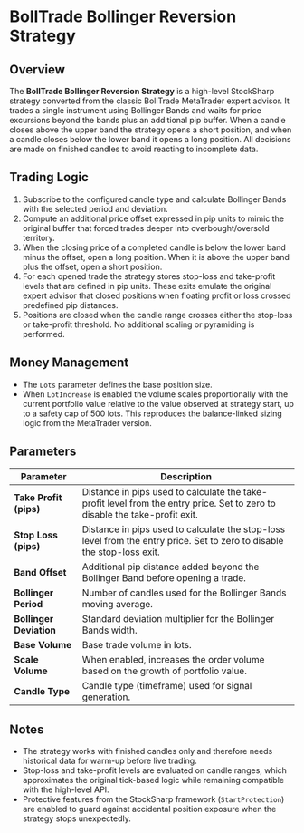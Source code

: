 # BollTrade Bollinger Reversion Strategy

## Overview

The **BollTrade Bollinger Reversion Strategy** is a high-level StockSharp strategy converted from the classic BollTrade MetaTrader expert advisor. It trades a single instrument using Bollinger Bands and waits for price excursions beyond the bands plus an additional pip buffer. When a candle closes above the upper band the strategy opens a short position, and when a candle closes below the lower band it opens a long position. All decisions are made on finished candles to avoid reacting to incomplete data.

## Trading Logic

1. Subscribe to the configured candle type and calculate Bollinger Bands with the selected period and deviation.
2. Compute an additional price offset expressed in pip units to mimic the original buffer that forced trades deeper into overbought/oversold territory.
3. When the closing price of a completed candle is below the lower band minus the offset, open a long position. When it is above the upper band plus the offset, open a short position.
4. For each opened trade the strategy stores stop-loss and take-profit levels that are defined in pip units. These exits emulate the original expert advisor that closed positions when floating profit or loss crossed predefined pip distances.
5. Positions are closed when the candle range crosses either the stop-loss or take-profit threshold. No additional scaling or pyramiding is performed.

## Money Management

* The `Lots` parameter defines the base position size.
* When `LotIncrease` is enabled the volume scales proportionally with the current portfolio value relative to the value observed at strategy start, up to a safety cap of 500 lots. This reproduces the balance-linked sizing logic from the MetaTrader version.

## Parameters

| Parameter | Description |
|-----------|-------------|
| **Take Profit (pips)** | Distance in pips used to calculate the take-profit level from the entry price. Set to zero to disable the take-profit exit. |
| **Stop Loss (pips)** | Distance in pips used to calculate the stop-loss level from the entry price. Set to zero to disable the stop-loss exit. |
| **Band Offset** | Additional pip distance added beyond the Bollinger Band before opening a trade. |
| **Bollinger Period** | Number of candles used for the Bollinger Bands moving average. |
| **Bollinger Deviation** | Standard deviation multiplier for the Bollinger Bands width. |
| **Base Volume** | Base trade volume in lots. |
| **Scale Volume** | When enabled, increases the order volume based on the growth of portfolio value. |
| **Candle Type** | Candle type (timeframe) used for signal generation. |

## Notes

* The strategy works with finished candles only and therefore needs historical data for warm-up before live trading.
* Stop-loss and take-profit levels are evaluated on candle ranges, which approximates the original tick-based logic while remaining compatible with the high-level API.
* Protective features from the StockSharp framework (`StartProtection`) are enabled to guard against accidental position exposure when the strategy stops unexpectedly.
